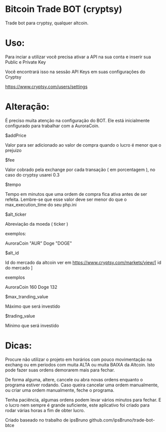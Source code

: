 Bitcoin Trade BOT (cryptsy)
==============

Trade bot para cryptsy, qualquer altcoin.


Uso:
==============

Para inciar a utilizar você precisa ativar a API na sua conta e inserir sua Public e Private Key

Você encontrará isso na sessão API Keys em suas configurações do Cryptsy

https://www.cryptsy.com/users/settings


Alteração:
==============

É preciso muita atenção na configuração do BOT. Ele está inicialmente configurado para trabalhar com a
AuroraCoin.


$addPrice

Valor para ser adicionado ao valor de compra quando o lucro é menor que o prejuizo


$fee

Valor cobrado pela exchange por cada transação ( em porcentagem ), no caso do cryptsy usarei 0.3


$tempo

Tempo em minutos que uma ordem de compra fica ativa antes de ser refeita. Lembre-se que esse valor deve ser menor do que o max_execution_time do seu php.ini

$alt_ticker

Abreviação da moeda ( ticker )

exemplos:

  AuroraCoin "AUR"
  Doge       "DOGE"
  
$alt_id

Id do mercado da altcoin ver em https://www.cryptsy.com/markets/view/[ id do mercado ]

exemplos

  AuroraCoin 160
  Doge       132
  
$max_tranding_value

Máximo que será investido

$trading_value

Mínimo que será investido


Dicas:
==============

Procure não utilizar o projeto em horários com pouco movimentação na exchang ou em periodos com muita ALTA ou muita BAIXA da Altcoin. Isto pode fazer suas ordens demorarem mais para fechar.


De forma alguma, altere, cancele ou abra novas ordens enquanto o programa estiver rodando. Caso queira cancelar uma ordem manualmente, ou criar uma ordem manualmente, feche o programa.

Tenha paciência, algumas ordens podem levar vários minutos para fechar. E o lucro nem sempre é grande suficiente, este aplicativo foi criado para rodar várias horas a fim de obter lucro.

Criado baseado no trabalho de ipsBruno
github.com/ipsBruno/trade-bot-btce
